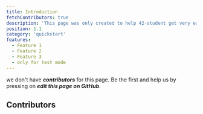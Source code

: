 ```yaml
---
title: Introduction
fetchContributors: true
description: 'This page was only created to help 42-student get very easy work with anything'
position: 1.1
category: 'quickstart'
features:
  - Feature 1
  - Feature 2
  - Feature 3
  - only for test mode
---
```


we don't have ***contributors*** for this page. Be the first and help us by pressing on ***edit this page on GitHub***.

## Contributors

<contributors :items="$contributors"></contributors>